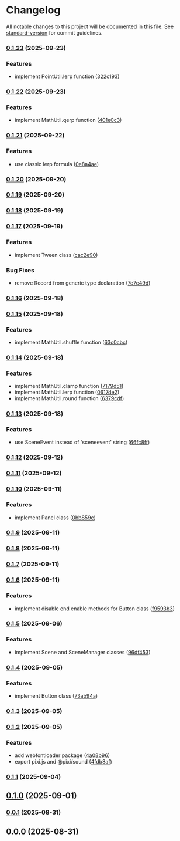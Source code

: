 # Changelog

All notable changes to this project will be documented in this file. See [standard-version](https://github.com/conventional-changelog/standard-version) for commit guidelines.

### [0.1.23](https://github.com/rdarida/gameforge/compare/v0.1.22...v0.1.23) (2025-09-23)


### Features

* implement PointUtil.lerp function ([322c193](https://github.com/rdarida/gameforge/commit/322c1936b7e467ba1f9c4229c8017fad6157a9ef))

### [0.1.22](https://github.com/rdarida/gameforge/compare/v0.1.21...v0.1.22) (2025-09-23)


### Features

* implement MathUtil.qerp function ([401e0c3](https://github.com/rdarida/gameforge/commit/401e0c3e233e8b80c9dd108347f994f6aca7b89c))

### [0.1.21](https://github.com/rdarida/gameforge/compare/v0.1.20...v0.1.21) (2025-09-22)


### Features

* use classic lerp formula ([0e8a4ae](https://github.com/rdarida/gameforge/commit/0e8a4aeedd0d2ef79552ae64a11a34147b7136ef))

### [0.1.20](https://github.com/rdarida/gameforge/compare/v0.1.19...v0.1.20) (2025-09-20)

### [0.1.19](https://github.com/rdarida/gameforge/compare/v0.1.18...v0.1.19) (2025-09-20)

### [0.1.18](https://github.com/rdarida/gameforge/compare/v0.1.17...v0.1.18) (2025-09-19)

### [0.1.17](https://github.com/rdarida/gameforge/compare/v0.1.16...v0.1.17) (2025-09-19)


### Features

* implement Tween class ([cac2e90](https://github.com/rdarida/gameforge/commit/cac2e906c5241edd2fe5852d2312ab43ae6fec92))


### Bug Fixes

* remove Record from generic type declaration ([7e7c49d](https://github.com/rdarida/gameforge/commit/7e7c49d55303e2821360e0787d6fb3d54d3a5a2f))

### [0.1.16](https://github.com/rdarida/gameforge/compare/v0.1.15...v0.1.16) (2025-09-18)

### [0.1.15](https://github.com/rdarida/gameforge/compare/v0.1.14...v0.1.15) (2025-09-18)


### Features

* implement MathUtil.shuffle function ([63c0cbc](https://github.com/rdarida/gameforge/commit/63c0cbc322ea0a1b440aaea2046a3bffd297db95))

### [0.1.14](https://github.com/rdarida/gameforge/compare/v0.1.13...v0.1.14) (2025-09-18)


### Features

* implement MathUtil.clamp function ([7179d51](https://github.com/rdarida/gameforge/commit/7179d51ba00e62c99a2cd978a45a3b789c18d049))
* implement MathUtil.lerp function ([0617de2](https://github.com/rdarida/gameforge/commit/0617de2be0c5ca129ed4efaa7079cf6fbe0a1708))
* implement MathUtil.round function ([6379cdf](https://github.com/rdarida/gameforge/commit/6379cdf66732b12fe825d2b63640210b20e79794))

### [0.1.13](https://github.com/rdarida/gameforge/compare/v0.1.12...v0.1.13) (2025-09-18)


### Features

* use SceneEvent instead of 'sceneevent' string ([66fc8ff](https://github.com/rdarida/gameforge/commit/66fc8ffc468f487f5dcc5b3fba19e35204513e53))

### [0.1.12](https://github.com/rdarida/gameforge/compare/v0.1.11...v0.1.12) (2025-09-12)

### [0.1.11](https://github.com/rdarida/gameforge/compare/v0.1.10...v0.1.11) (2025-09-12)

### [0.1.10](https://github.com/rdarida/gameforge/compare/v0.1.9...v0.1.10) (2025-09-11)


### Features

* implement Panel class ([0bb859c](https://github.com/rdarida/gameforge/commit/0bb859c2fa2a2da4001dd05fc4279690b48cb848))

### [0.1.9](https://github.com/rdarida/gameforge/compare/v0.1.8...v0.1.9) (2025-09-11)

### [0.1.8](https://github.com/rdarida/gameforge/compare/v0.1.7...v0.1.8) (2025-09-11)

### [0.1.7](https://github.com/rdarida/gameforge/compare/v0.1.6...v0.1.7) (2025-09-11)

### [0.1.6](https://github.com/rdarida/gameforge/compare/v0.1.5...v0.1.6) (2025-09-11)


### Features

* implement disable end enable methods for Button class ([f9593b3](https://github.com/rdarida/gameforge/commit/f9593b3a7aef2c26423601cfb3823a70577f9cd9))

### [0.1.5](https://github.com/rdarida/gameforge/compare/v0.1.4...v0.1.5) (2025-09-06)


### Features

* implement Scene and SceneManager classes ([96df453](https://github.com/rdarida/gameforge/commit/96df453ccd57daf3ba7180213951a2fc808f50dc))

### [0.1.4](https://github.com/rdarida/gameforge/compare/v0.1.3...v0.1.4) (2025-09-05)


### Features

* implement Button class ([73ab94a](https://github.com/rdarida/gameforge/commit/73ab94a6e1683c32d28e8b4c594a69d22521b3ae))

### [0.1.3](https://github.com/rdarida/gameforge/compare/v0.1.2...v0.1.3) (2025-09-05)

### [0.1.2](https://github.com/rdarida/gameforge/compare/v0.1.1...v0.1.2) (2025-09-05)


### Features

* add webfontloader package ([4a08b96](https://github.com/rdarida/gameforge/commit/4a08b962bf681c3367739fa074033538e9a9942d))
* export pixi.js and @pixi/sound ([4fdb8af](https://github.com/rdarida/gameforge/commit/4fdb8af17204e639717cc1e7aa341a443fc88fa1))

### [0.1.1](https://github.com/rdarida/gameforge/compare/v0.1.0...v0.1.1) (2025-09-04)

## [0.1.0](https://github.com/rdarida/gameforge/compare/v0.0.1...v0.1.0) (2025-09-01)

### [0.0.1](https://github.com/rdarida/gameforge/compare/v0.0.0...v0.0.1) (2025-08-31)

## 0.0.0 (2025-08-31)
